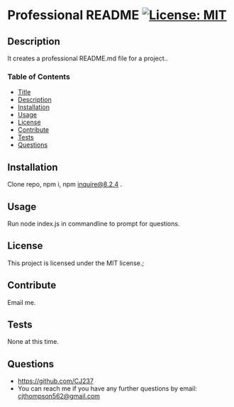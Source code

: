 # Professional README  [![License: MIT](https://img.shields.io/badge/License-MIT-yellow.svg)](https://opensource.org/licenses/MIT)


  ## Description

It creates a professional README.md file for a project..


### Table of Contents

- [Title](#)
- [Description](#description)
- [Installation](#installation)
- [Usage](#usage)
- [License](#license)
- [Contribute](#contribute)
- [Tests](#tests)
- [Questions](#questions)

## Installation

Clone repo, npm i, npm inquire@8.2.4 .


## Usage

Run node index.js in commandline to prompt for questions.


## License

This project is licensed under the MIT license.;


## Contribute

Email me.


## Tests

None at this time.


## Questions

* https://github.com/CJ237
* You can reach me if you have any further questions by email: cjthompson562@gmail.com


